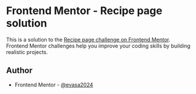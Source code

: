 # Frontend Mentor - Recipe page solution

This is a solution to the [Recipe page challenge on Frontend Mentor](https://www.frontendmentor.io/challenges/recipe-page-KiTsR8QQKm). Frontend Mentor challenges help you improve your coding skills by building realistic projects. 

## Author

- Frontend Mentor - [@evasa2024](https://www.frontendmentor.io/profile/evasa2024)
